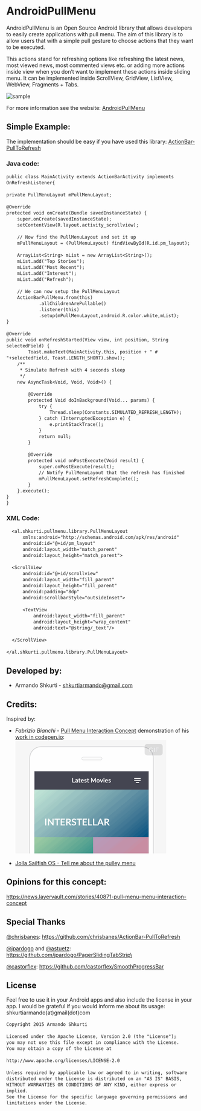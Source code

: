 AndroidPullMenu
===============

AndroidPullMenu is an Open Source Android library that allows developers to easily create applications with pull menu.  The aim of this library is to allow users that with a simple pull gesture to choose actions that they want to be executed. 

This actions stand for refreshing options like refreshing the latest news, most viewed news, most commented views etc. or adding more actions inside view when you don’t want to implement these actions inside sliding menu. 
It can be implemented inside ScrollView, GridView, ListView, WebView, Fragments + Tabs.

![sample](/docs/pull_menu_sample_1.gif)

For more information see the website: [AndroidPullMenu](http://shkurtia.github.io/AndroidPullMenu/  "AndroidPullMenu")

## Simple Example:

The implementation should be easy if you have used this library: [ActionBar-PullToRefresh](https://github.com/chrisbanes/ActionBar-PullToRefresh)

### Java code:

	public class MainActivity extends ActionBarActivity implements OnRefreshListener{
	
	private PullMenuLayout mPullMenuLayout;

	@Override
	protected void onCreate(Bundle savedInstanceState) {
		super.onCreate(savedInstanceState);
		setContentView(R.layout.activity_scrollview);
				
		// Now find the PullMenuLayout and set it up
	    mPullMenuLayout = (PullMenuLayout) findViewById(R.id.pm_layout);
	    
        ArrayList<String> mList = new ArrayList<String>();
        mList.add("Top Stories");
        mList.add("Most Recent");
        mList.add("Interest");
        mList.add("Refresh"); 
       
	    // We can now setup the PullMenuLayout
	    ActionBarPullMenu.from(this)
		        .allChildrenArePullable()
		        .listener(this)
		        .setup(mPullMenuLayout,android.R.color.white,mList);
	}
	
	@Override
	public void onRefreshStarted(View view, int position, String selectedField) {
			Toast.makeText(MainActivity.this, position + " # "+selectedField, Toast.LENGTH_SHORT).show();
	    /**
	     * Simulate Refresh with 4 seconds sleep
	     */
	    new AsyncTask<Void, Void, Void>() {

	        @Override
	        protected Void doInBackground(Void... params) {
	            try {
	                Thread.sleep(Constants.SIMULATED_REFRESH_LENGTH);
	            } catch (InterruptedException e) {
	                e.printStackTrace();
	            }
	            return null;
	        }

	        @Override
	        protected void onPostExecute(Void result) {
	            super.onPostExecute(result);
	            // Notify PullMenuLayout that the refresh has finished
	            mPullMenuLayout.setRefreshComplete();
	        }
	    }.execute();
	}   
	}
    
### XML Code:

      <al.shkurti.pullmenu.library.PullMenuLayout
          xmlns:android="http://schemas.android.com/apk/res/android"
          android:id="@+id/pm_layout"
          android:layout_width="match_parent"
          android:layout_height="match_parent">

      <ScrollView
          android:id="@+id/scrollview"
          android:layout_width="fill_parent"
          android:layout_height="fill_parent"
          android:padding="8dp"
          android:scrollbarStyle="outsideInset">
  
          <TextView
              android:layout_width="fill_parent"
              android:layout_height="wrap_content"
              android:text="@string/_text"/>
  
      </ScrollView>

    </al.shkurti.pullmenu.library.PullMenuLayout>


## Developed by:

-	Armando Shkurti  - shkurtiarmando@gmail.com


## Credits:
Inspired by:
-	_Fabrizio Bianchi_ - [Pull Menu Interaction Concept](https://dribbble.com/shots/1827600-Pull-Menu-Menu-Interaction-Concept?list=users&offset=0) 
demonstration of his [work in codepen.io](http://codepen.io/fbrz/full/bNdMwZ/):
![concept](/docs/pull_menu_concept.gif)

- [Jolla Sailfish OS - Tell me about the pulley menu](https://www.youtube.com/watch?v=sR9dWo42wU0 "Jolla Sailfish  OS")


##  Opinions for this concept:
https://news.layervault.com/stories/40871-pull-menu-menu-interaction-concept


## Special Thanks

[@chrisbanes](https://github.com/chrisbanes):  https://github.com/chrisbanes/ActionBar-PullToRefresh

[@jpardogo](https://github.com/jpardogo) and [@astuetz](https://github.com/astuetz/):   https://github.com/jpardogo/PagerSlidingTabStrip\

[@castorflex](https://github.com/castorflex):  https://github.com/castorflex/SmoothProgressBar


## License

Feel free to use it in your Android apps and also include the license in your app. I would be grateful if you would inform me about its usage: shkurtiarmando(at)gmail(dot)com

    Copyright 2015 Armando Shkurti
    
    Licensed under the Apache License, Version 2.0 (the "License");
    you may not use this file except in compliance with the License.
    You may obtain a copy of the License at
    
    http://www.apache.org/licenses/LICENSE-2.0
    
    Unless required by applicable law or agreed to in writing, software
    distributed under the License is distributed on an "AS IS" BASIS,
    WITHOUT WARRANTIES OR CONDITIONS OF ANY KIND, either express or implied.
    See the License for the specific language governing permissions and
    limitations under the License.






